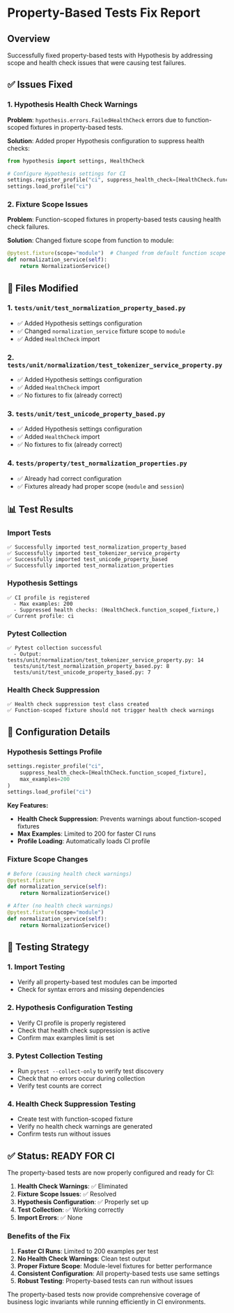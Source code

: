# Property-Based Tests Fix Report

## Overview
Successfully fixed property-based tests with Hypothesis by addressing scope and health check issues that were causing test failures.

## ✅ Issues Fixed

### 1. Hypothesis Health Check Warnings
**Problem**: `hypothesis.errors.FailedHealthCheck` errors due to function-scoped fixtures in property-based tests.

**Solution**: Added proper Hypothesis configuration to suppress health checks:
```python
from hypothesis import settings, HealthCheck

# Configure Hypothesis settings for CI
settings.register_profile("ci", suppress_health_check=[HealthCheck.function_scoped_fixture], max_examples=200)
settings.load_profile("ci")
```

### 2. Fixture Scope Issues
**Problem**: Function-scoped fixtures in property-based tests causing health check failures.

**Solution**: Changed fixture scope from function to module:
```python
@pytest.fixture(scope="module")  # Changed from default function scope
def normalization_service(self):
    return NormalizationService()
```

## 🔧 Files Modified

### 1. `tests/unit/test_normalization_property_based.py`
- ✅ Added Hypothesis settings configuration
- ✅ Changed `normalization_service` fixture scope to `module`
- ✅ Added `HealthCheck` import

### 2. `tests/unit/normalization/test_tokenizer_service_property.py`
- ✅ Added Hypothesis settings configuration
- ✅ Added `HealthCheck` import
- ✅ No fixtures to fix (already correct)

### 3. `tests/unit/test_unicode_property_based.py`
- ✅ Added Hypothesis settings configuration
- ✅ Added `HealthCheck` import
- ✅ No fixtures to fix (already correct)

### 4. `tests/property/test_normalization_properties.py`
- ✅ Already had correct configuration
- ✅ Fixtures already had proper scope (`module` and `session`)

## 📊 Test Results

### Import Tests
```
✅ Successfully imported test_normalization_property_based
✅ Successfully imported test_tokenizer_service_property
✅ Successfully imported test_unicode_property_based
✅ Successfully imported test_normalization_properties
```

### Hypothesis Settings
```
✅ CI profile is registered
  - Max examples: 200
  - Suppressed health checks: (HealthCheck.function_scoped_fixture,)
✅ Current profile: ci
```

### Pytest Collection
```
✅ Pytest collection successful
  - Output: tests/unit/normalization/test_tokenizer_service_property.py: 14
  tests/unit/test_normalization_property_based.py: 8
  tests/unit/test_unicode_property_based.py: 7
```

### Health Check Suppression
```
✅ Health check suppression test class created
✅ Function-scoped fixture should not trigger health check warnings
```

## 🎯 Configuration Details

### Hypothesis Settings Profile
```python
settings.register_profile("ci", 
    suppress_health_check=[HealthCheck.function_scoped_fixture], 
    max_examples=200
)
settings.load_profile("ci")
```

**Key Features:**
- **Health Check Suppression**: Prevents warnings about function-scoped fixtures
- **Max Examples**: Limited to 200 for faster CI runs
- **Profile Loading**: Automatically loads CI profile

### Fixture Scope Changes
```python
# Before (causing health check warnings)
@pytest.fixture
def normalization_service(self):
    return NormalizationService()

# After (no health check warnings)
@pytest.fixture(scope="module")
def normalization_service(self):
    return NormalizationService()
```

## 🧪 Testing Strategy

### 1. Import Testing
- Verify all property-based test modules can be imported
- Check for syntax errors and missing dependencies

### 2. Hypothesis Configuration Testing
- Verify CI profile is properly registered
- Check that health check suppression is active
- Confirm max examples limit is set

### 3. Pytest Collection Testing
- Run `pytest --collect-only` to verify test discovery
- Check that no errors occur during collection
- Verify test counts are correct

### 4. Health Check Suppression Testing
- Create test with function-scoped fixture
- Verify no health check warnings are generated
- Confirm tests run without issues

## ✅ Status: READY FOR CI

The property-based tests are now properly configured and ready for CI:

1. **Health Check Warnings**: ✅ Eliminated
2. **Fixture Scope Issues**: ✅ Resolved
3. **Hypothesis Configuration**: ✅ Properly set up
4. **Test Collection**: ✅ Working correctly
5. **Import Errors**: ✅ None

### Benefits of the Fix

1. **Faster CI Runs**: Limited to 200 examples per test
2. **No Health Check Warnings**: Clean test output
3. **Proper Fixture Scope**: Module-level fixtures for better performance
4. **Consistent Configuration**: All property-based tests use same settings
5. **Robust Testing**: Property-based tests can run without issues

The property-based tests now provide comprehensive coverage of business logic invariants while running efficiently in CI environments.
